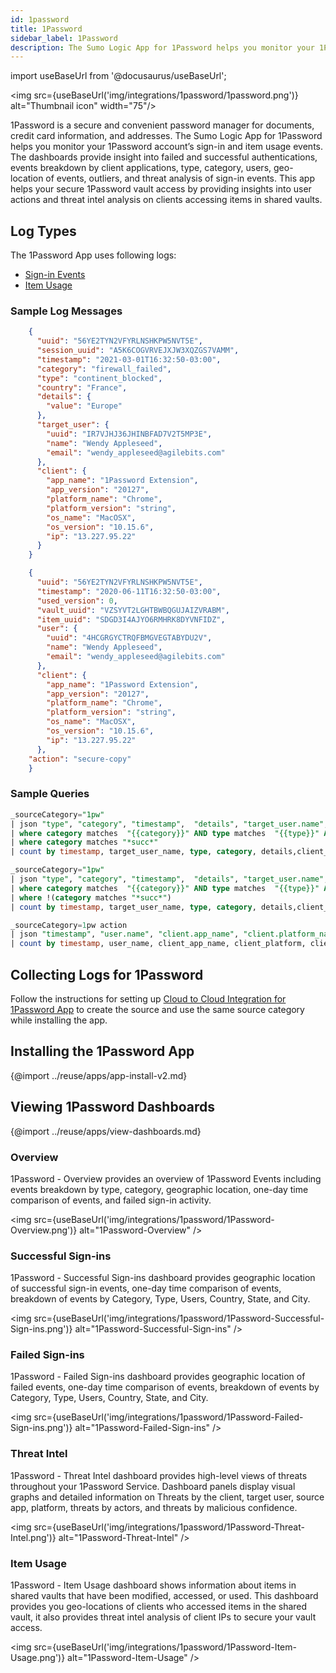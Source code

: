 ```yaml
---
id: 1password
title: 1Password
sidebar_label: 1Password
description: The Sumo Logic App for 1Password helps you monitor your 1Password account’s sign-in and item usage events.
---
```


import useBaseUrl from '@docusaurus/useBaseUrl';

<img src={useBaseUrl('img/integrations/1password/1password.png')} alt="Thumbnail icon" width="75"/>

1Password is a secure and convenient password manager for documents, credit card information, and addresses. The Sumo Logic App for 1Password helps you monitor your 1Password account’s sign-in and item usage events. The dashboards provide insight into failed and successful authentications, events breakdown by client applications, type, category, users, geo-location of events, outliers, and threat analysis of sign-in events. This app helps your secure 1Password vault access by providing insights into user actions and threat intel analysis on clients accessing items in shared vaults.

## Log Types  

The 1Password App uses following logs:
* [Sign-in Events](https://support.1password.com/events-api-reference/#signinattemptitems-object)
* [Item Usage](https://support.1password.com/events-api-reference/#itemusage-object)


### Sample Log Messages

```json title="Sign-in attempt Event"
    {
      "uuid": "56YE2TYN2VFYRLNSHKPW5NVT5E",
      "session_uuid": "A5K6COGVRVEJXJW3XQZGS7VAMM",
      "timestamp": "2021-03-01T16:32:50-03:00",
      "category": "firewall_failed",
      "type": "continent_blocked",
      "country": "France",
      "details": {
        "value": "Europe"
      },
      "target_user": {
        "uuid": "IR7VJHJ36JHINBFAD7V2T5MP3E",
        "name": "Wendy Appleseed",
        "email": "wendy_appleseed@agilebits.com"
      },
      "client": {
        "app_name": "1Password Extension",
        "app_version": "20127",
        "platform_name": "Chrome",
        "platform_version": "string",
        "os_name": "MacOSX",
        "os_version": "10.15.6",
        "ip": "13.227.95.22"
      }
    }
```

```json title="Item Usage Event"
    {
      "uuid": "56YE2TYN2VFYRLNSHKPW5NVT5E",
      "timestamp": "2020-06-11T16:32:50-03:00",
      "used_version": 0,
      "vault_uuid": "VZSYVT2LGHTBWBQGUJAIZVRABM",
      "item_uuid": "SDGD3I4AJYO6RMHRK8DYVNFIDZ",
      "user": {
        "uuid": "4HCGRGYCTRQFBMGVEGTABYDU2V",
        "name": "Wendy Appleseed",
        "email": "wendy_appleseed@agilebits.com"
      },
      "client": {
        "app_name": "1Password Extension",
        "app_version": "20127",
        "platform_name": "Chrome",
        "platform_version": "string",
        "os_name": "MacOSX",
        "os_version": "10.15.6",
        "ip": "13.227.95.22"
      },
    "action": "secure-copy"
    }
```


### Sample Queries

```sql title="Successful Sign-in"
_sourceCategory="1pw"
| json "type", "category", "timestamp",  "details", "target_user.name", "target_user.email", "client.app_name", "client.app_version", "client.platform_name", "client.os_name", "client.os_version", "client.ip_address", "location.country", "location.region", "location.city" as type, category, timestamp, details, target_user_name, target_user_email, client_app_name, client_app_version, client_platform, client_os, client_os_version, client_ip, country, region, city
| where category matches  "{{category}}" AND type matches  "{{type}}" AND country matches  "{{country}}" AND city matches  "{{city}}" AND target_user_name matches  "{{target_user_name}}" AND client_app_name matches  "{{client_app_name}}" AND client_platform matches  "{{client_platform}}" AND client_os matches  "{{client_os}}"
| where category matches "*succ*"
| count by timestamp, target_user_name, type, category, details,client_app_name, client_app_version, client_platform, client_os, client_os_version, client_ip, country, region, city
```


```sql title="Failed Sign-in"
_sourceCategory="1pw"
| json "type", "category", "timestamp",  "details", "target_user.name", "target_user.email", "client.app_name", "client.app_version", "client.platform_name", "client.os_name", "client.os_version", "client.ip_address", "location.country", "location.region", "location.city" as type, category, timestamp, details, target_user_name, target_user_email, client_app_name, client_app_version, client_platform, client_os, client_os_version, client_ip, country, region, city
| where category matches  "{{category}}" AND type matches  "{{type}}" AND country matches  "{{country}}" AND city matches  "{{city}}" AND target_user_name matches  "{{target_user_name}}" AND client_app_name matches  "{{client_app_name}}" AND client_platform matches  "{{client_platform}}" AND client_os matches  "{{client_os}}"
| where !(category matches "*succ*")
| count by timestamp, target_user_name, type, category, details,client_app_name, client_app_version, client_platform, client_os, client_os_version, client_ip, country, region, city
```


```sql title="Item Usage"
_sourceCategory=1pw action
| json "timestamp", "user.name", "client.app_name", "client.platform_name", "client.platform_version", "client.os_name", "client.os_version", "client.ip_address", "location.country", "location.region", "location.city", "action", "vault_uuid", "item_uuid" as timestamp, user_name, client_app_name, client_platform, client_platform_version, client_os, client_os_version, client_ip, country, region, city, action, vault_uuid, item_uuid
| count by timestamp, user_name, client_app_name, client_platform, client_platform_version, client_os, client_os_version, client_ip, country, region, city, action, vault_uuid, item_uuid
```

## Collecting Logs for 1Password

Follow the instructions for setting up [Cloud to Cloud Integration for 1Password App](/docs/send-data/hosted-collectors/cloud-to-cloud-integration-framework/1password-source) to create the source and use the same source category while installing the app.

## Installing the 1Password App

{@import ../reuse/apps/app-install-v2.md}

## Viewing 1Password Dashboards

{@import ../reuse/apps/view-dashboards.md}

### Overview
1Password - Overview provides an overview of 1Password Events including events breakdown by type, category, geographic location, one-day time comparison of events, and failed sign-in activity.

<img src={useBaseUrl('img/integrations/1password/1Password-Overview.png')} alt="1Password-Overview" />

### Successful Sign-ins
1Password - Successful Sign-ins dashboard provides geographic location of successful sign-in events, one-day time comparison of events, breakdown of events by Category, Type, Users, Country, State, and City.

<img src={useBaseUrl('img/integrations/1password/1Password-Successful-Sign-ins.png')} alt="1Password-Successful-Sign-ins" />

### Failed Sign-ins
1Password - Failed Sign-ins dashboard provides geographic location of failed events, one-day time comparison of events, breakdown of events by Category, Type, Users, Country, State, and City.

<img src={useBaseUrl('img/integrations/1password/1Password-Failed-Sign-ins.png')} alt="1Password-Failed-Sign-ins" />

### Threat Intel
1Password - Threat Intel dashboard provides high-level views of threats throughout your 1Password Service. Dashboard panels display visual graphs and detailed information on Threats by the client, target user, source app, platform, threats by actors, and threats by malicious confidence.

<img src={useBaseUrl('img/integrations/1password/1Password-Threat-Intel.png')} alt="1Password-Threat-Intel" />

### Item Usage
1Password - Item Usage dashboard shows information about items in shared vaults that have been modified, accessed, or used. This dashboard provides you geo-locations of clients who accessed items in the shared vault, it also provides threat intel analysis of client IPs to secure your vault access.

<img src={useBaseUrl('img/integrations/1password/1Password-Item-Usage.png')} alt="1Password-Item-Usage" />
